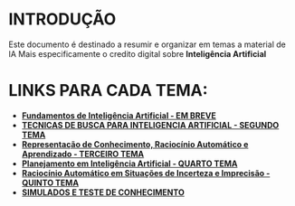 # INTRODUÇÃO
Este documento é destinado a resumir e organizar em temas a material de IA
Mais especificamente o credito digital sobre **Inteligência Artificial**
# LINKS PARA CADA TEMA:
- **[Fundamentos de Inteligência Artificial - EM BREVE](https://upraggy.github.io/IA)**
- **[TECNICAS DE BUSCA PARA INTELIGENCIA ARTIFICIAL - SEGUNDO TEMA](https://upraggy.github.io/IA/TECNICAS_DE_BUSCA)**
- **[Representação de Conhecimento, Raciocínio Automático e Aprendizado - TERCEIRO TEMA](https://upraggy.github.io/IA/Representação_de_Conhecimento)**
- **[Planejamento em Inteligência Artificial - QUARTO TEMA](https://upraggy.github.io/IA/Planejamento_IA)**
- **[Raciocínio Automático em Situações de Incerteza e Imprecisão - QUINTO TEMA](https://upraggy.github.io/IA/Raciocínio_Automatico)**
- **[SIMULADOS E TESTE DE CONHECIMENTO](https://upraggy.github.io/IA/Simulados_e_Teste)**
